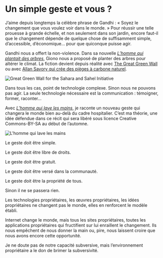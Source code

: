 # Un simple geste et vous ?

J’aime depuis longtemps la célèbre phrase de Gandhi : « Soyez le changement que vous voulez voir dans le monde. » Pour réussir une telle prouesse à grande échelle, et non seulement dans son jardin, encore faut-il que le changement dépende de quelque chose de suffisamment simple, d’accessible, d’économique… pour que quiconque puisse agir.<span id="more-33266"></span>

Gandhi nous a offert la non-violence. Dans sa nouvelle [*L’homme qui plantait des arbres*](https://tcrouzet.com/2010/07/28/le-petit-livre-de-la-revolution/), Giono nous a proposé de planter des arbres pour altérer le climat. La fiction devient depuis réalité avec [The Great Green Wall](http://en.wikipedia.org/wiki/Great_Green_Wall) ou avec [Allan Savory qui crée des pièges à carbone naturel](http://permaculturenews.org/2013/05/17/allan-savory-reversing-global-warming-while-meeting-human-needs-videos/).

![Great Green Wall for the Sahara and Sahel Initiative](https://tcrouzet.com/images_tc/2013/08/48107642_africa_green_wall_4661.gif)

Dans tous les cas, point de technologie complexe. Sinon nous ne pouvons pas agir. La seule technologie nécessaire est la communication : témoigner, former, raconter…

Avec [*L’homme qui lave les mains*](https://tcrouzet.com/homme-qui-lave-les-mains/), je raconte un nouveau geste qui changera le monde bien au-delà du cadre hospitalier. C’est ma théorie, une idée défendue dans ce récit qui sera libéré sous licence Creative Commons-BY-SA au début de l’automne.

![L'homme qui lave les mains](https://tcrouzet.com/images_tc/2013/08/pittet_samll.jpg)

Le geste doit être simple.

Le geste doit être libre de droits.

Le geste doit être gratuit.

Le geste doit être versé dans la communauté.

Le geste doit être la propriété de tous.

Sinon il ne se passera rien.

Les technologies propriétaires, les œuvres propriétaires, les idées propriétaires ne changent pas le monde, elles en renforcent le modèle établi.

Internet change le monde, mais tous les sites propriétaires, toutes les applications propriétaires qui fructifient sur lui enraillent le changement. Ils nous empêchent de nous donner la main ou, pire, nous laissent croire que nous avons encore cette opportunité.

Je ne doute pas de notre capacité subversive, mais l’environnement propriétaire a le don de brimer la subversivité.